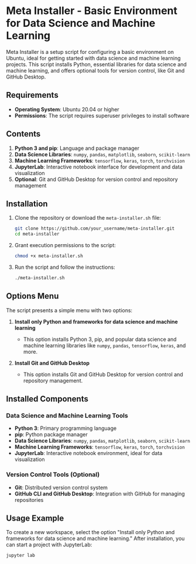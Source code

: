 # Meta Installer - Basic Environment for Data Science and Machine Learning

Meta Installer is a setup script for configuring a basic environment on Ubuntu, ideal for getting started with data science and machine learning projects. This script installs Python, essential libraries for data science and machine learning, and offers optional tools for version control, like Git and GitHub Desktop.

## Requirements

- **Operating System**: Ubuntu 20.04 or higher
- **Permissions**: The script requires superuser privileges to install software

## Contents

1. **Python 3 and pip**: Language and package manager
2. **Data Science Libraries**: `numpy`, `pandas`, `matplotlib`, `seaborn`, `scikit-learn`
3. **Machine Learning Frameworks**: `tensorflow`, `keras`, `torch`, `torchvision`
4. **JupyterLab**: Interactive notebook interface for development and data visualization
5. **Optional**: Git and GitHub Desktop for version control and repository management

## Installation

1. Clone the repository or download the `meta-installer.sh` file:

    ```bash
    git clone https://github.com/your_username/meta-installer.git
    cd meta-installer
    ```

2. Grant execution permissions to the script:

    ```bash
    chmod +x meta-installer.sh
    ```

3. Run the script and follow the instructions:

    ```bash
    ./meta-installer.sh
    ```

## Options Menu

The script presents a simple menu with two options:

1. **Install only Python and frameworks for data science and machine learning**
    - This option installs Python 3, pip, and popular data science and machine learning libraries like `numpy`, `pandas`, `tensorflow`, `keras`, and more.

2. **Install Git and GitHub Desktop**
    - This option installs Git and GitHub Desktop for version control and repository management.

## Installed Components

### Data Science and Machine Learning Tools

- **Python 3**: Primary programming language
- **pip**: Python package manager
- **Data Science Libraries**: `numpy`, `pandas`, `matplotlib`, `seaborn`, `scikit-learn`
- **Machine Learning Frameworks**: `tensorflow`, `keras`, `torch`, `torchvision`
- **JupyterLab**: Interactive notebook environment, ideal for data visualization

### Version Control Tools (Optional)

- **Git**: Distributed version control system
- **GitHub CLI and GitHub Desktop**: Integration with GitHub for managing repositories

## Usage Example

To create a new workspace, select the option "Install only Python and frameworks for data science and machine learning." After installation, you can start a project with JupyterLab:

```bash
jupyter lab
